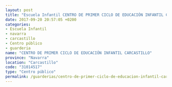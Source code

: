 ```yaml
---
layout: post
title: "Escuela Infantil CENTRO DE PRIMER CICLO DE EDUCACIÓN INFANTIL CARCASTILLO"
date: 2017-09-20 20:57:05 +0200
categories:
- Escuela Infantil
- navarra
- carcastillo
- Centro público
- guarderia
name: "CENTRO DE PRIMER CICLO DE EDUCACIÓN INFANTIL CARCASTILLO"
province: "Navarra"
location: "Carcastillo"
code: "31014517"
type: "Centro público"
permalink: /guarderias/centro-de-primer-ciclo-de-educacion-infantil-carcastillo.html
---
```

